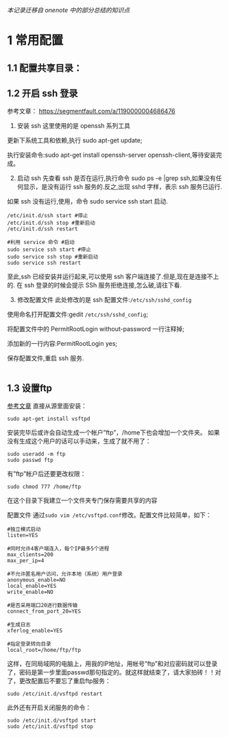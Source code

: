 _本记录迁移自 onenote 中的部分总结的知识点_

# 1 常用配置

## 1.1 配置共享目录：

## 1.2 开启 ssh 登录

参考文章：
https://segmentfault.com/a/1190000004686476

1. 安装 ssh
   这里使用的是 openssh 系列工具

更新下系统工具和依赖,执行 sudo apt-get update;

执行安装命令:sudo apt-get install openssh-server openssh-client,等待安装完成。

2. 启动 ssh
   先查看 ssh 是否在运行,执行命令 sudo ps -e |grep ssh,如果没有任何显示，是没有运行 ssh 服务的.反之,出现 sshd 字样，表示 ssh 服务已运行.

如果 ssh 没有运行,使用，命令 sudo service ssh start 启动.

```启动
/etc/init.d/ssh start #停止
/etc/init.d/ssh stop #重新启动
/etc/init.d/ssh restart

#利用 service 命令 #启动
sudo service ssh start #停止
sudo service ssh stop #重新启动
sudo service ssh restart
```

至此,ssh 已经安装并运行起来,可以使用 ssh 客户端连接了.但是,现在是连接不上的.
在 ssh 登录的时候会提示 SSh 服务拒绝连接,怎么破,请往下看.

3. 修改配置文件
   此处修改的是 ssh 配置文件:`/etc/ssh/sshd_config`

使用命名打开配置文件:gedit `/etc/ssh/sshd_config`;

将配置文件中的 PermitRootLogin without-password 一行注释掉;

添加新的一行内容:PermitRootLogin yes;

保存配置文件,重启 ssh 服务.

```

```
## 1.3 设置ftp
[参考文章](http://light3moon.com/2015/01/19/ubuntu%20%E5%BC%80%E5%90%AF%20ftp%20%E6%9C%8D%E5%8A%A1/)
直接从源里面安装：
```
sudo apt-get install vsftpd
```
安装完毕后或许会自动生成一个帐户”ftp”，/home下也会增加一个文件夹。
如果没有生成这个用户的话可以手动来，生成了就不用了：
```
sudo useradd -m ftp
sudo passwd ftp
```
有”ftp”帐户后还要更改权限：
```
sudo chmod 777 /home/ftp
```
在这个目录下我建立一个文件夹专门保存需要共享的内容

配置文件
通过`sudo vim /etc/vsftpd.conf`修改。配置文件比较简单，如下：

```
#独立模式启动
listen=YES

#同时允许4客户端连入，每个IP最多5个进程
max_clients=200
max_per_ip=4

#不允许匿名用户访问，允许本地（系统）用户登录
anonymous_enable=NO
local_enable=YES
write_enable=NO

#是否采用端口20进行数据传输
connect_from_port_20=YES

#生成日志
xferlog_enable=YES

#指定登录转向目录
local_root=/home/ftp/ftp
```
这样，在同局域网的电脑上，用我的IP地址，用帐号”ftp”和对应密码就可以登录了，密码是第一步里面passwd那句指定的。就这样就结束了，请大家拍砖！！对了，更改配置后不要忘了重启ftp服务：
```
sudo /etc/init.d/vsftpd restart
```
此外还有开启关闭服务的命令：
```
sudo /etc/init.d/vsftpd start
sudo /etc/init.d/vsftpd stop
```